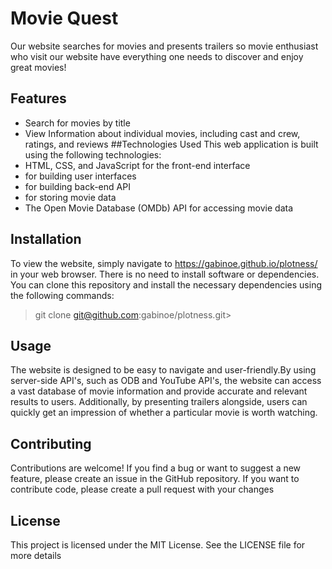 # Movie Quest
Our website searches for movies and presents trailers so movie enthusiast who visit our website have everything one  needs to discover and enjoy great movies! 
## Features
- Search for movies by title
- View Information about individual movies, including cast and crew, ratings, and reviews
##Technologies Used
This web application is built using the following technologies:
- HTML, CSS, and JavaScript for the front-end interface
- for building user interfaces
- for building back-end API
- for storing movie data 
- The Open Movie Database (OMDb) API for accessing movie data
## Installation
To view the website, simply navigate to  https://gabinoe.github.io/plotness/ in your web browser. There is no need to install software or dependencies.
You can clone this repository and install the necessary dependencies using the following commands:
>git clone git@github.com:gabinoe/plotness.git>
## Usage
The website is designed to be easy to navigate and user-friendly.By using server-side API's, such as ODB and YouTube API's, the website can access a vast database of movie information and provide accurate and relevant results to users. Additionally, by presenting trailers alongside, users can quickly get an impression of whether a particular movie is worth watching.
## Contributing
Contributions are welcome! If you find a bug or want to suggest a new feature, please create an issue in the GitHub repository. If you want to contribute code, please create a pull request with your changes
## License
This project is licensed under the MIT License. See the LICENSE file for more details
